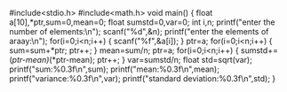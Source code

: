 #include<stdio.h>
#include<math.h>
void main()
{
    float a[10],*ptr,sum=0,mean=0;
    float sumstd=0,var=0;
    int i,n;
    printf("enter the number of elements:\n");
    scanf("%d",&n);
    printf("enter the elements of araay:\n");
    for(i=0;i<n;i++)
        {
            scanf("%f",&a[i]);
        }
    ptr=a;
    for(i=0;i<n;i++)
        {
            sum=sum+*ptr;
            ptr++;
        }
    mean=sum/n;
    ptr=a;
    for(i=0;i<n;i++)
        {
            sumstd+=(*ptr-mean)*(*ptr-mean);
            ptr++;
        }
    var=sumstd/n;
    float std=sqrt(var);
    printf("sum:%0.3f\n",sum);
    printf("mean:%0.3f\n",mean);
    printf("variance:%0.3f\n",var);
    printf("standard deviation:%0.3f\n",std);
}
